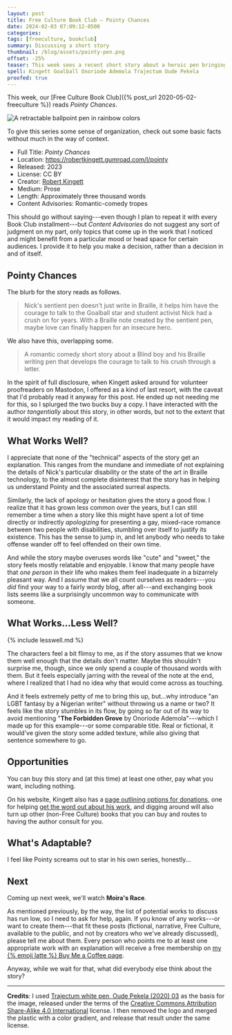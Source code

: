 ```yaml
---
layout: post
title: Free Culture Book Club — Pointy Chances
date: 2024-02-03 07:09:12-0500
categories:
tags: [freeculture, bookclub]
summary: Discussing a short story
thumbnail: /blog/assets/pointy-pen.png
offset: -25%
teaser: This week sees a recent short story about a heroic pen bringing two kids together.
spell: Kingett Goalball Onoriode Ademola Trajectum Oude Pekela
proofed: true
---
```


This week, our [Free Culture Book Club]({% post_url 2020-05-02-freeculture %}) reads *Pointy Chances*.

![A retractable ballpoint pen in rainbow colors](/blog/assets/pointy-pen.png "Probably not actually Pointy, but I couldn't find anything more appropriate...")

To give this series some sense of organization, check out some basic facts without much in the way of context.

 * Full Title:  *Pointy Chances*
 * Location:  <https://robertkingett.gumroad.com/l/pointy>
 * Released:  2023
 * License:  CC BY
 * Creator:  [Robert Kingett](https://robertkingett.com/)
 * Medium:  Prose
 * Length:  Approximately three thousand words
 * Content Advisories:  Romantic-comedy tropes

This should go without saying---even though I plan to repeat it with every Book Club installment---but *Content Advisories* do not suggest any sort of judgment on my part, only topics that come up in the work that I noticed and might benefit from a particular mood or head space for certain audiences.  I provide it to help you make a decision, rather than a decision in and of itself.

## Pointy Chances

The blurb for the story reads as follows.

 > Nick's sentient pen doesn't just write in Braille, it helps him have the courage to talk to the Goalball star and student activist Nick had a crush on for years. With a Braille note created by the sentient pen, maybe love can finally happen for an insecure hero.

We also have this, overlapping some.

 > A romantic comedy short story about a Blind boy and his Braille writing pen that develops the courage to talk to his crush through a letter.

In the spirit of full disclosure, when Kingett asked around for volunteer proofreaders on Mastodon, I offered as a kind of last resort, with the caveat that I'd probably read it anyway for this post.  He ended up not needing me for this, so I splurged the two bucks buy a copy.  I have interacted with the author *tangentially* about this story, in other words, but not to the extent that it would impact my reading of it.

## What Works Well?

I appreciate that none of the "technical" aspects of the story get an explanation.  This ranges from the mundane and immediate of not explaining the details of Nick's particular disability or the state of the art in Braille technology, to the almost complete disinterest that the story has in helping us understand Pointy and the associated surreal aspects.

Similarly, the lack of apology or hesitation gives the story a good flow.  I realize that it has grown less common over the years, but I can still remember a time when a story like this might have spent a lot of time directly or indirectly *apologizing* for presenting a gay, mixed-race romance between two people with disabilities, stumbling over itself to justify its existence.  This has the sense to jump in, and let anybody who needs to take offense wander off to feel offended on their own time.

And while the story maybe overuses words like "cute" and "sweet," the story feels mostly relatable and enjoyable.  I know that many people have that *one person* in their life who makes them feel inadequate in a bizarrely pleasant way.  And I assume that we all count ourselves as readers---you *did* find your way to a fairly wordy blog, after all---and exchanging book lists seems like a surprisingly uncommon way to communicate with someone.

## What Works...Less Well?

{% include lesswell.md %}

The characters feel a bit flimsy to me, as if the story assumes that we know them well enough that the details don't matter.  Maybe this shouldn't surprise me, though, since we only spend a couple of thousand words with them.  But it feels especially jarring with the reveal of the note at the end, where I realized that I had no idea why that would come across as touching.

And it feels extremely petty of me to bring this up, but...why introduce "an LGBT fantasy by a Nigerian writer" without throwing us a name or two?  It feels like the story stumbles in its flow, by going so far out of its way to avoid mentioning "**The Forbidden Grove** by Onoriode Ademola"---which I made up for this example---or some comparable title.  Real or fictional, it would've given the story some added texture, while also giving that sentence somewhere to go.

## Opportunities

You can buy this story and (at this time) at least one other, pay what you want, including nothing.

On his website, Kingett also has a [page outlining options for donations](https://robertkingett.com/donate/), one for helping [get the word out about his work](https://robertkingett.com/team/), and digging around will also turn up other (non-Free Culture) books that you can buy and routes to having the author consult for you.

## What's Adaptable?

I feel like Pointy screams out to star in his own series, honestly...

## Next

Coming up next week, we'll watch **Moira's Race**.

As mentioned previously, by the way, the list of potential works to discuss has run low, so I need to ask for help, again.  If you know of any works---or want to create them---that fit these posts (fictional, narrative, Free Culture, available to the public, and not by creators who we've already discussed), please tell me about them.  Every person who points me to at least one appropriate work with an explanation will receive a free membership on [my {% emoji latte %} Buy Me a Coffee page](https://buymeacoffee.com/jcolag).

Anyway, while we wait for that, what did everybody else think about the story?

* * *

**Credits**:  I used [Trajectum white pen, Oude Pekela (2020) 03](https://commons.wikimedia.org/w/index.php?curid=88548975) as the basis for the image, released under the terms of the [Creative Commons Attribution Share-Alike 4.0 International](https://creativecommons.org/licenses/by-sa/4.0/deed.en) license.  I then removed the logo and merged the plastic with a color gradient, and release that result under the same license.
